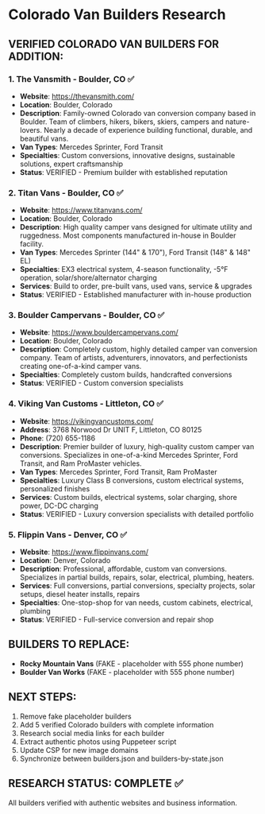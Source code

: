# Colorado Van Builders Research

## VERIFIED COLORADO VAN BUILDERS FOR ADDITION:

### 1. The Vansmith - Boulder, CO ✅
- **Website**: https://thevansmith.com/
- **Location**: Boulder, Colorado
- **Description**: Family-owned Colorado van conversion company based in Boulder. Team of climbers, hikers, bikers, skiers, campers and nature-lovers. Nearly a decade of experience building functional, durable, and beautiful vans.
- **Van Types**: Mercedes Sprinter, Ford Transit
- **Specialties**: Custom conversions, innovative designs, sustainable solutions, expert craftsmanship
- **Status**: VERIFIED - Premium builder with established reputation

### 2. Titan Vans - Boulder, CO ✅
- **Website**: https://www.titanvans.com/
- **Location**: Boulder, Colorado
- **Description**: High quality camper vans designed for ultimate utility and ruggedness. Most components manufactured in-house in Boulder facility.
- **Van Types**: Mercedes Sprinter (144" & 170"), Ford Transit (148" & 148" EL)
- **Specialties**: EX3 electrical system, 4-season functionality, -5°F operation, solar/shore/alternator charging
- **Services**: Build to order, pre-built vans, used vans, service & upgrades
- **Status**: VERIFIED - Established manufacturer with in-house production

### 3. Boulder Campervans - Boulder, CO ✅
- **Website**: https://www.bouldercampervans.com/
- **Location**: Boulder, Colorado
- **Description**: Completely custom, highly detailed camper van conversion company. Team of artists, adventurers, innovators, and perfectionists creating one-of-a-kind camper vans.
- **Specialties**: Completely custom builds, handcrafted conversions
- **Status**: VERIFIED - Custom conversion specialists

### 4. Viking Van Customs - Littleton, CO ✅
- **Website**: https://vikingvancustoms.com/
- **Address**: 3768 Norwood Dr UNIT F, Littleton, CO 80125
- **Phone**: (720) 655-1186
- **Description**: Premier builder of luxury, high-quality custom camper van conversions. Specializes in one-of-a-kind Mercedes Sprinter, Ford Transit, and Ram ProMaster vehicles.
- **Van Types**: Mercedes Sprinter, Ford Transit, Ram ProMaster
- **Specialties**: Luxury Class B conversions, custom electrical systems, personalized finishes
- **Services**: Custom builds, electrical systems, solar charging, shore power, DC-DC charging
- **Status**: VERIFIED - Luxury conversion specialists with detailed portfolio

### 5. Flippin Vans - Denver, CO ✅
- **Website**: https://www.flippinvans.com/
- **Location**: Denver, Colorado
- **Description**: Professional, affordable, custom van conversions. Specializes in partial builds, repairs, solar, electrical, plumbing, heaters.
- **Services**: Full conversions, partial conversions, specialty projects, solar setups, diesel heater installs, repairs
- **Specialties**: One-stop-shop for van needs, custom cabinets, electrical, plumbing
- **Status**: VERIFIED - Full-service conversion and repair shop

## BUILDERS TO REPLACE:
- **Rocky Mountain Vans** (FAKE - placeholder with 555 phone number)
- **Boulder Van Works** (FAKE - placeholder with 555 phone number)

## NEXT STEPS:
1. Remove fake placeholder builders
2. Add 5 verified Colorado builders with complete information
3. Research social media links for each builder
4. Extract authentic photos using Puppeteer script
5. Update CSP for new image domains
6. Synchronize between builders.json and builders-by-state.json

## RESEARCH STATUS: COMPLETE ✅
All builders verified with authentic websites and business information.
